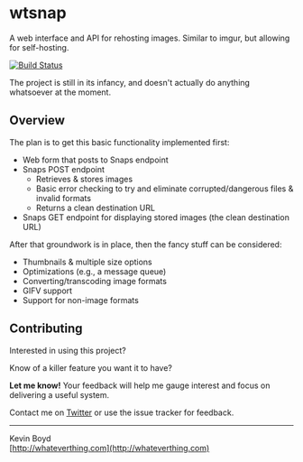 wtsnap
======

A web interface and API for rehosting images. Similar to imgur, but allowing for self-hosting.

[![Build Status](https://travis-ci.org/beryllium/wtsnap.svg?branch=master)](https://travis-ci.org/beryllium/wtsnap)

The project is still in its infancy, and doesn't actually do anything whatsoever at the moment.

Overview
---

The plan is to get this basic functionality implemented first:

* Web form that posts to Snaps endpoint
* Snaps POST endpoint 
    * Retrieves & stores images
    * Basic error checking to try and eliminate corrupted/dangerous files & invalid formats
    * Returns a clean destination URL
* Snaps GET endpoint for displaying stored images (the clean destination URL)

After that groundwork is in place, then the fancy stuff can be considered:

* Thumbnails & multiple size options
* Optimizations (e.g., a message queue)
* Converting/transcoding image formats
* GIFV support
* Support for non-image formats

Contributing
---

Interested in using this project? 

Know of a killer feature you want it to have? 

**Let me know!** Your feedback will help me gauge interest and focus on delivering a useful system.

Contact me on [Twitter](https://twitter.com/beryllium9) or use the issue tracker for feedback.

---  
Kevin Boyd  
[http://whateverthing.com](http://whateverthing.com)
